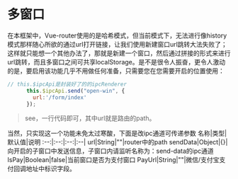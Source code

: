 # 多窗口
在本框架中，Vue-router使用的是哈希模式，但当前模式下，无法进行像history模式那样随心所欲的通过url打开链接，让我们使用新建窗口url跳转大法失败了；这样就只能想一个其他办法了，那就是新建一个窗口，然后通过拼接的形式来进行url跳转，而且多窗口之间可共享localStorage。是不是很令人振奋，更令人激动的是，要启用该功能几乎不用做任何准备，只需要您在您需要开启的位置使用：
```JavaScript
// this.$ipcApi是封装好了的的ipcRenderer
      this.$ipcApi.send("open-win", {
        url:'/form/index'
      });
```
> see，一行代码即可，其中url就是路由的path。

当然，只实现这一个功能未免太过寒酸，下面是改ipc通道可传递参数
名称|类型|默认值|说明
:--:|:--:|:--:|:--|
url|String|""|router中的path
sendData|Object|{}|向开启的子窗口中发送信息，子窗口内请监听名称为：send-data的ipc通道
IsPay|Boolean|false|当前窗口是否为支付窗口
PayUrl|String|""|微信/支付宝支付回调地址中标识字段。
